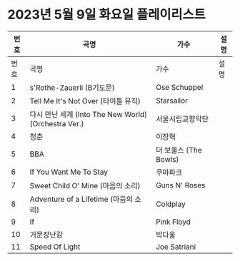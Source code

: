 # 2023년 5월 9일 화요일 플레이리스트

| 번호 | 곡명 | 가수 | 설명 |
|------|------|------|------|
| 번호 | 곡명 | 가수 | 설명 |
| 1 | s'Rothe-Zauerli (B기도문) | Ose Schuppel |  |
| 2 | Tell Me It's Not Over (타이틀 뮤직) | Starsailor |  |
| 3 | 다시 만난 세계 (Into The New World) (Orchestra Ver.) | 서울시립교향악단 |  |
| 4 | 청춘 | 이장혁 |  |
| 5 | BBA | 더 보울스 (The Bowls) |  |
| 6 | If You Want Me To Stay | 쿠마파크 |  |
| 7 | Sweet Child O' Mine (마음의 소리) | Guns N' Roses |  |
| 8 | Adventure of a Lifetime (마음의 소리) | Coldplay |  |
| 9 | If | Pink Floyd |  |
| 10 | 거문장난감 | 박다울 |  |
| 11 | Speed Of Light | Joe Satriani |  |
